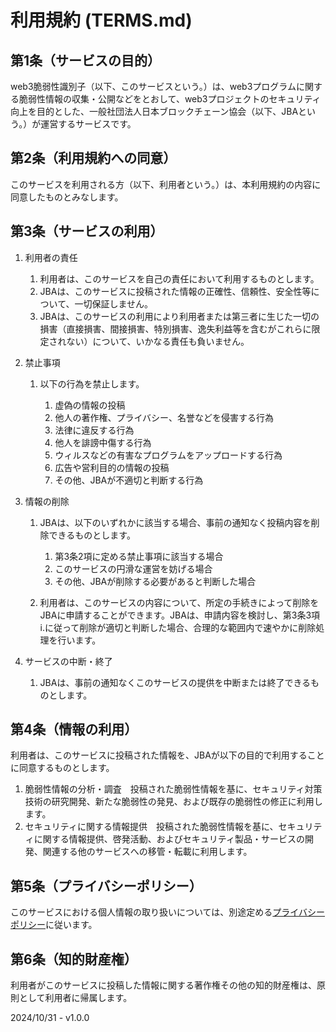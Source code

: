 # 利用規約 (TERMS.md)

## 第1条（サービスの目的）

web3脆弱性識別子（以下、このサービスという。）は、web3プログラムに関する脆弱性情報の収集・公開などをとおして、web3プロジェクトのセキュリティ向上を目的とした、一般社団法人日本ブロックチェーン協会（以下、JBAという。）が運営するサービスです。

## 第2条（利用規約への同意）

このサービスを利用される方（以下、利用者という。）は、本利用規約の内容に同意したものとみなします。

## 第3条（サービスの利用）

1. 利用者の責任

   1. 利用者は、このサービスを自己の責任において利用するものとします。
   2. JBAは、このサービスに投稿された情報の正確性、信頼性、安全性等について、一切保証しません。
   3. JBAは、このサービスの利用により利用者または第三者に生じた一切の損害（直接損害、間接損害、特別損害、逸失利益等を含むがこれらに限定されない）について、いかなる責任も負いません。

2. 禁止事項

   1. 以下の行為を禁止します。

      1. 虚偽の情報の投稿
      2. 他人の著作権、プライバシー、名誉などを侵害する行為
      3. 法律に違反する行為
      4. 他人を誹謗中傷する行為
      5. ウィルスなどの有害なプログラムをアップロードする行為
      6. 広告や営利目的の情報の投稿
      7. その他、JBAが不適切と判断する行為

3. 情報の削除

   1. JBAは、以下のいずれかに該当する場合、事前の通知なく投稿内容を削除できるものとします。

      1. 第3条2項に定める禁止事項に該当する場合  
      2. このサービスの円滑な運営を妨げる場合  
      3. その他、JBAが削除する必要があると判断した場合  

   2. 利用者は、このサービスの内容について、所定の手続きによって削除をJBAに申請することができます。JBAは、申請内容を検討し、第3条3項 i.に従って削除が適切と判断した場合、合理的な範囲内で速やかに削除処理を行います。

4. サービスの中断・終了

   1. JBAは、事前の通知なくこのサービスの提供を中断または終了できるものとします。

## 第4条（情報の利用）

利用者は、このサービスに投稿された情報を、JBAが以下の目的で利用することに同意するものとします。

1. 脆弱性情報の分析・調査　投稿された脆弱性情報を基に、セキュリティ対策技術の研究開発、新たな脆弱性の発見、および既存の脆弱性の修正に利用します。
2. セキュリティに関する情報提供　投稿された脆弱性情報を基に、セキュリティに関する情報提供、啓発活動、およびセキュリティ製品・サービスの開発、関連する他のサービスへの移管・転載に利用します。

## 第5条（プライバシーポリシー）

このサービスにおける個人情報の取り扱いについては、別途定める[プライバシーポリシー](https://jba-web.jp/pdf/200818_JBA.pdf)に従います。


## 第6条（知的財産権）

利用者がこのサービスに投稿した情報に関する著作権その他の知的財産権は、原則として利用者に帰属します。

2024/10/31 - v1.0.0